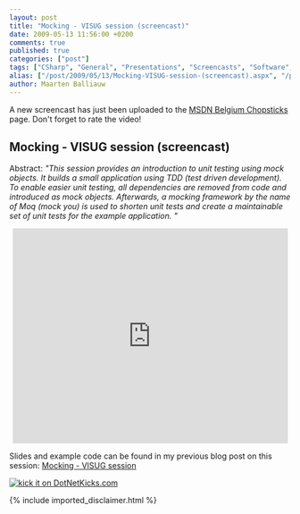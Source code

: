 ```yaml
---
layout: post
title: "Mocking - VISUG session (screencast)"
date: 2009-05-13 11:56:00 +0200
comments: true
published: true
categories: ["post"]
tags: ["CSharp", "General", "Presentations", "Screencasts", "Software", "Testing"]
alias: ["/post/2009/05/13/Mocking-VISUG-session-(screencast).aspx", "/post/2009/05/13/mocking-visug-session-(screencast).aspx"]
author: Maarten Balliauw
---
```

<p>A new screencast has just been uploaded to the <a href="http://www.microsoft.com/belux/MSDN/nl/chopsticks/default.aspx?id=1093" target="_blank">MSDN Belgium Chopsticks</a> page. Don't forget to rate the video!</p>
<h2>Mocking - VISUG session (screencast)</h2>
<p>Abstract: <em>"This session provides an introduction to unit testing using mock objects. It builds a small application using TDD (test driven development). To enable easier unit testing, all dependencies are removed from code and introduced as mock objects. Afterwards, a mocking framework by the name of Moq (mock you) is used to shorten unit tests and create a maintainable set of unit tests for the example application. "</em></p>
<p style="text-align: center"><iframe src="http://www.microsoft.com/belux/msdn/nl/chopsticks/player.aspx?id=1093&amp;e=1" width="493" height="385" frameborder="0"></iframe></p>
<p>Slides and example code can be found in my previous blog post on this session: <a href="This session provides an introduction to unit testing using mock objects. It builds a small application using TDD (test driven development). To enable easier unit testing, all dependencies are removed from code and introduced as mock objects. Afterwards, a mocking framework by the name of Moq (mock you) is used to shorten unit tests and create a maintainable set of unit tests for the example application. " target="_blank">Mocking - VISUG session</a></p>
<p><a href="http://www.dotnetkicks.com/kick/?url=/post/2009/05/13/Mocking-VISUG-session-(screencast).aspx&amp;title=Mocking - VISUG session (screencast)">
                    <img src="http://www.dotnetkicks.com/Services/Images/KickItImageGenerator.ashx?url=/post/2009/05/13/Mocking-VISUG-session-(screencast).aspx" border="0" alt="kick it on DotNetKicks.com" />
                  </a></p>
{% include imported_disclaimer.html %}

